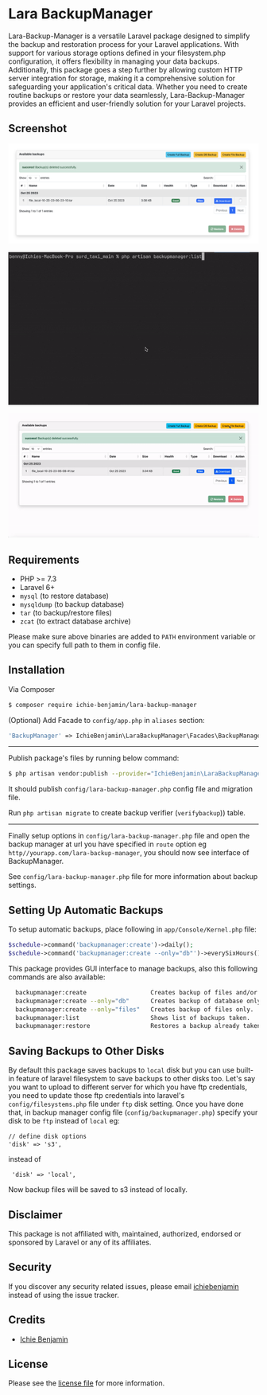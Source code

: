 
# Lara BackupManager

Lara-Backup-Manager is a versatile Laravel package designed to simplify the backup and restoration process for your Laravel applications. With support for various storage options defined in your filesystem.php configuration, it offers flexibility in managing your data backups. Additionally, this package goes a step further by allowing custom HTTP server integration for storage, making it a comprehensive solution for safeguarding your application's critical data. Whether you need to create routine backups or restore your data seamlessly, Lara-Backup-Manager provides an efficient and user-friendly solution for your Laravel projects.




## Screenshot
![Screenshot 1](img.png)

![Screenshot 2](file.gif)

![Screenshot 3](file1.gif)

## Requirements

- PHP >= 7.3
- Laravel  6+
- `mysql` (to restore database)
- `mysqldump` (to backup database)
- `tar` (to backup/restore files)
- `zcat` (to extract database archive)

Please make sure above binaries are added to `PATH` environment variable or you can specify full path to them in config file.

## Installation

Via Composer

``` bash
$ composer require ichie-benjamin/lara-backup-manager
```

(Optional) Add Facade to `config/app.php` in `aliases` section:
```php
'BackupManager' => IchieBenjamin\LaraBackupManager\Facades\BackupManager::class,
```

---

Publish package's files by running below command:

```bash
$ php artisan vendor:publish --provider="IchieBenjamin\LaraBackupManager\ServiceProvider"
```
It should publish `config/lara-backup-manager.php` config file and migration file.

Run `php artisan migrate` to create backup verifier (`verifybackup`)) table.

---

Finally setup options in `config/lara-backup-manager.php` file and open the backup manager at url you have specified in `route` option eg `http//yourapp.com/lara-backup-manager`, you should now see interface of BackupManager.

See `config/lara-backup-manager.php` file for more information about backup settings.

## Setting Up Automatic Backups

To setup automatic backups, place following in `app/Console/Kernel.php` file:

```php
$schedule->command('backupmanager:create')->daily();
$schedule->command('backupmanager:create --only="db"')->everySixHours();
```

This package provides GUI interface to manage backups, also this following commands are also available:

```bash
  backupmanager:create                  Creates backup of files and/or database.
  backupmanager:create --only="db"      Creates backup of database only.
  backupmanager:create --only="files"   Creates backup of files only.
  backupmanager:list                    Shows list of backups taken.
  backupmanager:restore                 Restores a backup already taken.
```

## Saving Backups to Other Disks

By default this package saves backups to `local` disk but you can use built-in feature of laravel filesystem to save backups to other disks too. Let's say you want to upload to different server for which you have ftp credentials, you need to update those ftp credentials into laravel's `config/filesystems.php` file under `ftp` disk setting. Once you have done that, in backup manager config file (`config/backupmanager.php`) specify your disk to be `ftp` instead of `local` eg:

    // define disk options
    'disk' => 's3',

instead of

     'disk' => 'local',

Now backup files will be saved to s3 instead of locally.

## Disclaimer

This package is not affiliated with, maintained, authorized, endorsed or sponsored by Laravel or any of its affiliates.

## Security

If you discover any security related issues, please email [ichiebenjamin](mailto:ichiebenjaminchukwudi@gmail.com) instead of using the issue tracker.

## Credits

- [Ichie Benjamin][link-author]

## License

Please see the [license file](LICENSE.md) for more information.


[link-author]: https://github.com/ogbuechi
